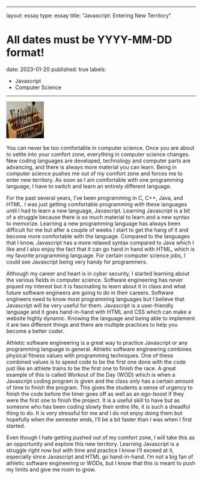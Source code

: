 
---
layout: essay
type: essay
title: "Javascript: Entering New Territory"
# All dates must be YYYY-MM-DD format!
date: 2023-01-20
published: true
labels:
  - Javascript
  - Computer Science
---

<img width="100px" class="rounded float-start pe-4" src="../img/igniting/paintbrushes.jpg">

You can never be too comfortable in computer science. Once you are about to settle into your comfort zone, everything in computer science changes. New coding languages are developed, technology and computer parts are advancing, and there is always more material you can learn. Being in computer science pushes me out of my comfort zone and forces me to enter new territory. As soon as I am comfortable with one programming language, I have to switch and learn an entirely different language. 

For the past several years, I’ve been programming in C, C++, Java, and HTML. I was just getting comfortable programming with these languages until I had to learn a new language, Javascript. Learning Javascript is a bit of a struggle because there is so much material to learn and a new syntax to memorize. Learning a new programming language has always been difficult for me but after a couple of weeks I start to get the hang of it and become more comfortable with the language. Compared to the languages that I know, Javascript has a more relaxed syntax compared to Java which I like and I also enjoy the fact that it can go hand in hand with HTML, which is my favorite programming language. For certain computer science jobs, I could see Javascript being very handy for programmers.

Although my career and heart is in cyber security, I started learning about the various fields in computer science. Software engineering has never piqued my interest but it is fascinating to learn about it in class and what future software engineers are going to do in their careers. Software engineers need to know most programming languages but I believe that Javascript will be very useful for them. Javascript is a user-friendly language and it goes hand-in-hand with HTML and CSS which can make a website highly dynamic. Knowing the language and being able to implement it are two different things and there are multiple practices to help you become a better coder. 

Athletic software engineering is a great way to practice Javascript or any programming language in general. Athletic software engineering combines physical fitness values with programming techniques. One of these combined values is to speed code to be the first one done with the code just like an athlete trains to be the first one to finish the race. A great example of this is called Workout of the Day (WOD) which is when a Javascript coding program is given and the class only has a certain amount of time to finish the program. This gives the students a sense of urgency to finish the code before the timer goes off as well as an ego-boost if they were the first one to finish the project. It is a useful skill to have but as someone who has been coding slowly their entire life, it is such a dreadful thing to do. It is very stressful for me and I do not enjoy doing them but hopefully when the semester ends, I’ll be a bit faster than I was when I first started. 

Even though I hate getting pushed out of my comfort zone, I will take this as an opportunity and explore this new territory. Learning Javascript is a struggle right now but with time and practice I know I’ll exceed at it, especially since Javascript and HTML go hand-in-hand. I’m not a big fan of athletic software engineering or WODs, but I know that this is meant to push my limits and give me room to grow. 
